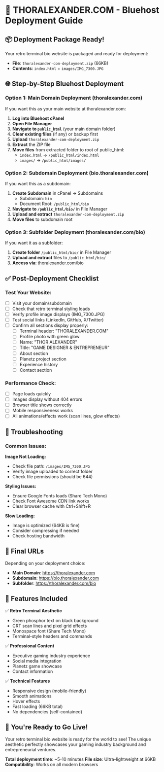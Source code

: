 # 🚀 THORALEXANDER.COM - Bluehost Deployment Guide

## 📦 Deployment Package Ready!

Your retro terminal bio website is packaged and ready for deployment:
- **File**: `thoralexander-com-deployment.zip` (66KB)
- **Contents**: `index.html` + `images/IMG_7300.JPG`

## 🌐 Step-by-Step Bluehost Deployment

### **Option 1: Main Domain Deployment (thoralexander.com)**

If you want this as your main website at thoralexander.com:

1. **Log into Bluehost cPanel**
2. **Open File Manager**
3. **Navigate to `public_html`** (your main domain folder)
4. **Clear existing files** (if any) or backup first
5. **Upload** `thoralexander-com-deployment.zip`
6. **Extract** the ZIP file
7. **Move files** from extracted folder to root of public_html:
   - `index.html` → `/public_html/index.html`
   - `images/` → `/public_html/images/`

### **Option 2: Subdomain Deployment (bio.thoralexander.com)**

If you want this as a subdomain:

1. **Create Subdomain** in cPanel → Subdomains
   - Subdomain: `bio`
   - Document Root: `/public_html/bio`
2. **Navigate to `/public_html/bio/`** in File Manager
3. **Upload and extract** `thoralexander-com-deployment.zip`
4. **Move files** to subdomain root

### **Option 3: Subfolder Deployment (thoralexander.com/bio)**

If you want it as a subfolder:

1. **Create folder** `/public_html/bio/` in File Manager
2. **Upload and extract** files to `/public_html/bio/`
3. **Access via**: thoralexander.com/bio

## ✅ Post-Deployment Checklist

### **Test Your Website:**
- [ ] Visit your domain/subdomain
- [ ] Check that retro terminal styling loads
- [ ] Verify profile image displays (IMG_7300.JPG)
- [ ] Test social links (LinkedIn, GitHub, X/Twitter)
- [ ] Confirm all sections display properly:
  - [ ] Terminal header: "THORALEXANDER.COM"
  - [ ] Profile photo with green glow
  - [ ] Name: "THOR ALEXANDER" 
  - [ ] Title: "GAME DESIGNER & ENTREPRENEUR"
  - [ ] About section
  - [ ] Planetz project section
  - [ ] Experience history
  - [ ] Contact section

### **Performance Check:**
- [ ] Page loads quickly
- [ ] Images display without 404 errors
- [ ] Browser title shows correctly
- [ ] Mobile responsiveness works
- [ ] All animations/effects work (scan lines, glow effects)

## 🔧 Troubleshooting

### **Common Issues:**

**Image Not Loading:**
- Check file path: `/images/IMG_7300.JPG`
- Verify image uploaded to correct folder
- Check file permissions (should be 644)

**Styling Issues:**
- Ensure Google Fonts loads (Share Tech Mono)
- Check Font Awesome CDN link works
- Clear browser cache with Ctrl+Shift+R

**Slow Loading:**
- Image is optimized (64KB is fine)
- Consider compressing if needed
- Check hosting bandwidth

## 🎯 Final URLs

Depending on your deployment choice:
- **Main Domain**: https://thoralexander.com
- **Subdomain**: https://bio.thoralexander.com  
- **Subfolder**: https://thoralexander.com/bio

## 📱 Features Included

✅ **Retro Terminal Aesthetic**
- Green phosphor text on black background
- CRT scan lines and pixel grid effects
- Monospace font (Share Tech Mono)
- Terminal-style headers and commands

✅ **Professional Content**
- Executive gaming industry experience
- Social media integration
- Planetz game showcase
- Contact information

✅ **Technical Features**
- Responsive design (mobile-friendly)
- Smooth animations
- Hover effects
- Fast loading (66KB total)
- No dependencies (self-contained)

## 🚀 You're Ready to Go Live!

Your retro terminal bio website is ready for the world to see! The unique aesthetic perfectly showcases your gaming industry background and entrepreneurial ventures.

**Total deployment time**: ~5-10 minutes
**File size**: Ultra-lightweight at 66KB
**Compatibility**: Works on all modern browsers 